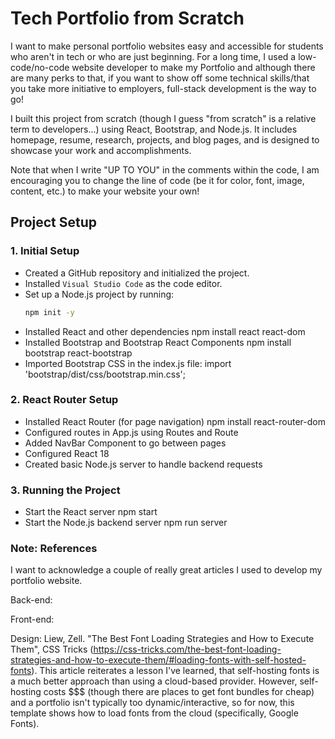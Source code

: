 # Tech Portfolio from Scratch

I want to make personal portfolio websites easy and accessible for students who aren't in tech or who are just beginning. For a long time, I used a low-code/no-code website developer to make my Portfolio and although there are many perks to that, if you want to show off some technical skills/that you take more initiative to employers, full-stack development is the way to go!

I built this project from scratch (though I guess "from scratch" is a relative term to developers...) using React, Bootstrap, and Node.js. It includes homepage, resume, research, projects, and blog pages, and is designed to showcase your work and accomplishments.

Note that when I write "UP TO YOU" in the comments within the code, I am encouraging you to 
change the line of code (be it for color, font, image, content, etc.) to make your website your own!

## Project Setup

### 1. Initial Setup
- Created a GitHub repository and initialized the project.
- Installed `Visual Studio Code` as the code editor.
- Set up a Node.js project by running:
  ```bash
  npm init -y
- Installed React and other dependencies
    npm install react react-dom
- Installed Bootstrap and Bootstrap React Components
    npm install bootstrap react-bootstrap
- Imported Bootstrap CSS in the index.js file:
    import 'bootstrap/dist/css/bootstrap.min.css';

### 2. React Router Setup
- Installed React Router (for page navigation)
    npm install react-router-dom
- Configured routes in App.js using Routes and Route
- Added NavBar Component to go between pages
- Configured React 18
- Created basic Node.js server to handle backend requests

### 3. Running the Project
- Start the React server
    npm start
- Start the Node.js backend server
    npm run server


### Note: References
I want to acknowledge a couple of really great articles I used to develop my portfolio website. 

Back-end:

Front-end:

Design:
Liew, Zell. "The Best Font Loading Strategies and How to Execute Them", CSS Tricks (https://css-tricks.com/the-best-font-loading-strategies-and-how-to-execute-them/#loading-fonts-with-self-hosted-fonts). This article reiterates a lesson I've learned, that self-hosting fonts is a much better approach than using a cloud-based provider. However, self-hosting costs $$$ (though there are places to get font bundles for cheap) and a portfolio isn't typically too dynamic/interactive, so for now, this template shows how to load fonts from the cloud (specifically, Google Fonts).


